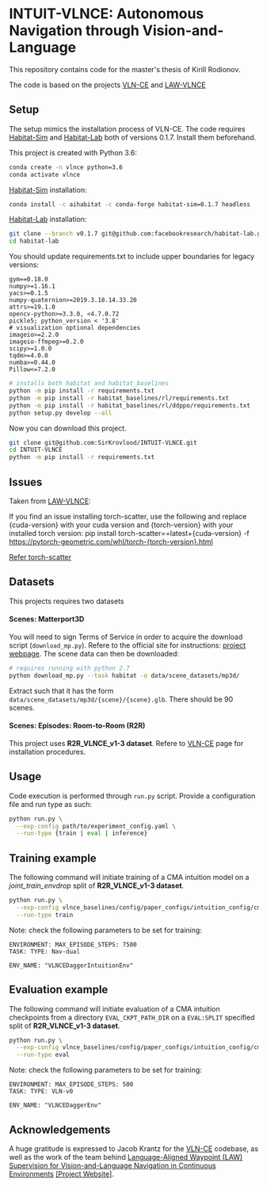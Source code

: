 # INTUIT-VLNCE: Autonomous Navigation through Vision-and-Language

This repository contains code for the master's thesis of Kirill Rodionov. 

The code is based on the projects [VLN-CE](https://github.com/jacobkrantz/VLN-CE) and [LAW-VLNCE](https://github.com/3dlg-hcvc/LAW-VLNCE)

## Setup
The setup mimics the installation process of VLN-CE. The code requires [Habitat-Sim](https://github.com/facebookresearch/habitat-sim/tree/v0.1.7) and [Habitat-Lab](https://github.com/facebookresearch/habitat-lab/tree/v0.1.7) both of versions 0.1.7. Install them beforehand.

This project is created with Python 3.6:

```bash
conda create -n vlnce python=3.6
conda activate vlnce
```
[Habitat-Sim](https://github.com/facebookresearch/habitat-sim/tree/v0.1.7) installation:

```bash
conda install -c aihabitat -c conda-forge habitat-sim=0.1.7 headless
```
[Habitat-Lab](https://github.com/facebookresearch/habitat-lab/tree/v0.1.7) installation:

```bash
git clone --branch v0.1.7 git@github.com:facebookresearch/habitat-lab.git
cd habitat-lab
```

You should update requirements.txt to include upper boundaries for legacy versions:
```
gym==0.18.0
numpy>=1.16.1
yacs>=0.1.5
numpy-quaternion>=2019.3.18.14.33.20
attrs>=19.1.0
opencv-python>=3.3.0, <4.7.0.72
pickle5; python_version < '3.8'
# visualization optional dependencies
imageio>=2.2.0
imageio-ffmpeg>=0.2.0
scipy>=1.0.0
tqdm>=4.0.0
numba>=0.44.0
Pillow<=7.2.0
```

```bash
# installs both habitat and habitat_baselines
python -m pip install -r requirements.txt
python -m pip install -r habitat_baselines/rl/requirements.txt
python -m pip install -r habitat_baselines/rl/ddppo/requirements.txt
python setup.py develop --all
```

Now you can download this project.
```bash
git clone git@github.com:SirKrovlood/INTUIT-VLNCE.git
cd INTUIT-VLNCE
python -m pip install -r requirements.txt
```

## Issues
Taken from [LAW-VLNCE](https://github.com/3dlg-hcvc/LAW-VLNCE):

If you find an issue installing torch-scatter, use the following and replace {cuda-version} with your cuda version and {torch-version} with your installed torch version: 
pip install torch-scatter==latest+{cuda-version} -f https://pytorch-geometric.com/whl/torch-{torch-version}.html

[Refer torch-scatter](https://github.com/rusty1s/pytorch_scatter)

## Datasets
This projects requires two datasets

#### Scenes: Matterport3D
You will need to sign Terms of Service in order to acquire the download script (`download_mp.py`). Refere to the official site for instructions: [project webpage](https://niessner.github.io/Matterport/). The scene data can then be downloaded:

```bash
# requires running with python 2.7
python download_mp.py --task habitat -o data/scene_datasets/mp3d/
```

Extract such that it has the form `data/scene_datasets/mp3d/{scene}/{scene}.glb`. There should be 90 scenes.
#### Scenes: Episodes: Room-to-Room (R2R)
This project uses **R2R_VLNCE_v1-3 dataset**. Refere to [VLN-CE](https://github.com/jacobkrantz/VLN-CE) page for installation procedures.

## Usage
Code execution is performed through `run.py` script. Provide a configuration file and run type as such:
```bash
python run.py \
  --exp-config path/to/experiment_config.yaml \
  --run-type {train | eval | inference}
```


## Training example
The following command will initiate training of a CMA intuition model on a *joint_train_envdrop* split of **R2R_VLNCE_v1-3 dataset**.

```bash
python run.py \
  --exp-config vlnce_baselines/config/paper_configs/intuition_config/cma_pm_aug.yaml \
  --run-type train
```
Note: check the following parameters to be set for training:
```
ENVIRONMENT: MAX_EPISODE_STEPS: 7500
TASK: TYPE: Nav-dual

ENV_NAME: "VLNCEDaggerIntuitionEnv"
```

## Evaluation example
The following command will initiate evaluation of a CMA intuition checkpoints from a directory `EVAL_CKPT_PATH_DIR`  on a `EVAL:SPLIT` specified split of **R2R_VLNCE_v1-3 dataset**.

```bash
python run.py \
  --exp-config vlnce_baselines/config/paper_configs/intuition_config/cma_pm_aug.yaml \
  --run-type eval
```
Note: check the following parameters to be set for training:
```
ENVIRONMENT: MAX_EPISODE_STEPS: 500
TASK: TYPE: VLN-v0

ENV_NAME: "VLNCEDaggerEnv"
```

## Acknowledgements

A huge gratitude is expressed to Jacob Krantz for the [VLN-CE](https://github.com/jacobkrantz/VLN-CE) codebase, as well as the work of the team behind [Language-Aligned Waypoint (LAW) Supervision for Vision-and-Language Navigation in Continuous Environments](https://github.com/3dlg-hcvc/LAW-VLNCE) [[Project Website]](https://github.com/3dlg-hcvc/LAW-VLNCE).

